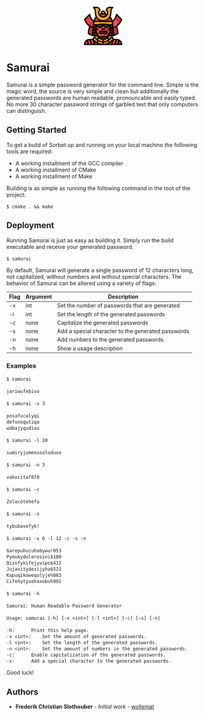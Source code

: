 

<p align="center"> <img src="./icon.png" alt="icon" width="100" height="100" /> </p>

# Samurai

Samurai is a simple password generator for the command line. Simple is the magic word, the source is very simple and clean but additionally the generated passwords are human readable, pronouncable and easily typed. No more 30 character password strings of garbled text that only computers can distinguish.

## Getting Started

To get a build of Sorbet up and running on your local machine the following tools are required:

* A working installment of the GCC compiler
* A working installment of CMake
* A working installment of Make


Building is as simple as running the following command in the root of the project:

```
$ cmake . && make
```

## Deployment

Running Samurai is just as easy as building it. Simply run the build executable and receive your generated password.

```
$ samurai
```

By default, Samurai will generate a single password of 12 characters long, not capitalized, without numbers and without special characters. The behavior of Samurai can be altered using a variety of flags:

| Flag | Argument | Description                                        |
|------|----------|----------------------------------------------------|
| -x   | int      | Set the number of passwords that are generated     |
| -l   | int      | Set the length of the generated passwords          |
| -c   | none     | Capitalize the generated passwords                 |
| -s   | none     | Add a special character to the generated passwords |
| -n   | none     | Add numbers to the generated passwords             |
| -h   | none     | Show a usage description                           |


### Examples

```
$ samurai

jariwufebivo

$ samurai -x 3

posafucalyqi
defunoqutiqa
wabajyqudixu

$ samurai -l 20

sumiryjumexusoloduxo

$ samurai -n 3

vakocitaf870

$ samurai -c

Zolacotehefa

$ samurai -s

tybubasefyk!

$ samurai -x 6 -l 12 -c -s -n

Garepuhucuhabywu!053
Pymukydulerosini$180
Qisofykifejyvipo$412
Jujavitydezijyha$521
Kapuqikoweqolyje%883
Cifehytyvehaxobu%992

$ samurai -h

Samurai: Human Readable Password Generator

Usage: samurai [-h] [-x <int>] [-l <int>] [-c] [-s] [-n]

-h:		 Print this help page.
-x <int>:	 Set the amount of generated passwords.
-l <int>:	 Set the length of the generated passwords.
-n <int>:	 Set the amount of numbers in the generated passwords.
-c:		 Enable capitalization of the generated passwords.
-s:		 Add a special character to the generated passwords.
```

Good luck!

## Authors

* **Frederik Christian Slothouber** - *Initial work* - [wollemat](https://github.com/wollemat)
